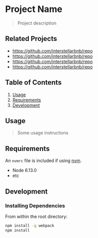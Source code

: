 # Project Name

> Project description

## Related Projects

  - https://github.com/interstellarbnb/repo
  - https://github.com/interstellarbnb/repo
  - https://github.com/interstellarbnb/repo
  - https://github.com/interstellarbnb/repo

## Table of Contents

1. [Usage](#Usage)
1. [Requirements](#requirements)
1. [Development](#development)

## Usage

> Some usage instructions

## Requirements

An `nvmrc` file is included if using [nvm](https://github.com/creationix/nvm).

- Node 6.13.0
- etc

## Development

### Installing Dependencies

From within the root directory:

```sh
npm install -g webpack
npm install
```

